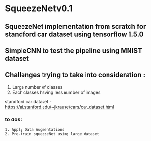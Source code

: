 # SqueezeNetv0.1

## SqueezeNet implementation from scratch for standford car dataset using tensorflow 1.5.0

## SimpleCNN to test the pipeline using MNIST dataset

## Challenges trying to take into consideration : 
   1. Large number of classes
   2. Each classes having less number of images

standford car dataset - https://ai.stanford.edu/~jkrause/cars/car_dataset.html

### to dos:
    1. Apply Data Augmentations
    2. Pre-train squeezeNet using large dataset
